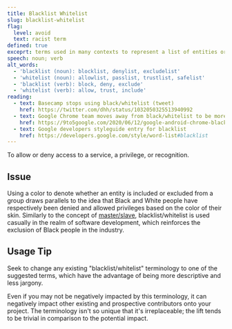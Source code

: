 ```yaml
---
title: Blacklist Whitelist
slug: blacklist-whitelist
flag:
  level: avoid
  text: racist term
defined: true
exceprt: terms used in many contexts to represent a list of entities or people who are to be allowed or denied access to a service, privilege, or recognition. To "blacklist" is "to exclude", to "whitelist" means "to include".
speech: noun; verb
alt_words:
  - 'blacklist (noun): blocklist, denylist, excludelist'
  - 'whitelist (noun): allowlist, passlist, trustlist, safelist'
  - 'blacklist (verb): block, deny, exclude'
  - 'whitelist (verb): allow, trust, include'
reading:
  - text: Basecamp stops using black/whitelist (tweet)
    href: https://twitter.com/dhh/status/1032050325513940992
  - text: Google Chrome team moves away from black/whitelist to be more inclusing
    href: https://9to5google.com/2020/06/12/google-android-chrome-blacklist-blocklist-more-inclusive/
  - text: Google developers styleguide entry for blacklist
    href: https://developers.google.com/style/word-list#blacklist
---
```


To allow or deny access to a service, a privilege, or recognition.

## Issue

Using a color to denote whether an entity is included or excluded from a group draws parallels to the idea that Black and White people have respectively been denied and allowed privileges based on the color of their skin. Similarly to the concept of [master/slave](/definitions/master-slave), blacklist/whitelist is used casually in the realm of software development, which reinforces the exclusion of Black people in the industry.

## Usage Tip

Seek to change any existing "blacklist/whitelist" terminology to one of the suggested terms, which have the advantage of being more descriptive and less jargony.

Even if you may not be negatively impacted by this terminology, it can negatively impact other existing and prospective contributors onto your project. The terminology isn't so unique that it's irreplaceable; the lift tends to be trivial in comparison to the potential impact.
